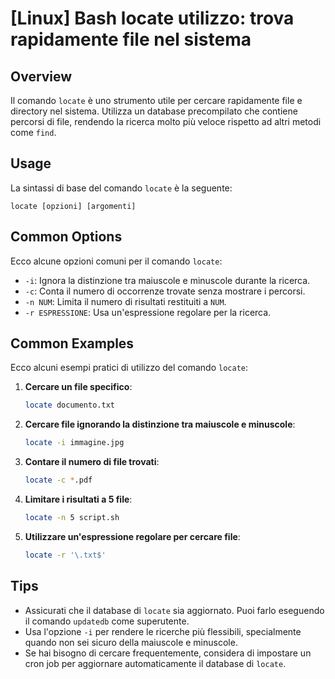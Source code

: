 # [Linux] Bash locate utilizzo: trova rapidamente file nel sistema

## Overview
Il comando `locate` è uno strumento utile per cercare rapidamente file e directory nel sistema. Utilizza un database precompilato che contiene percorsi di file, rendendo la ricerca molto più veloce rispetto ad altri metodi come `find`.

## Usage
La sintassi di base del comando `locate` è la seguente:

```
locate [opzioni] [argomenti]
```

## Common Options
Ecco alcune opzioni comuni per il comando `locate`:

- `-i`: Ignora la distinzione tra maiuscole e minuscole durante la ricerca.
- `-c`: Conta il numero di occorrenze trovate senza mostrare i percorsi.
- `-n NUM`: Limita il numero di risultati restituiti a `NUM`.
- `-r ESPRESSIONE`: Usa un'espressione regolare per la ricerca.

## Common Examples
Ecco alcuni esempi pratici di utilizzo del comando `locate`:

1. **Cercare un file specifico**:
   ```bash
   locate documento.txt
   ```

2. **Cercare file ignorando la distinzione tra maiuscole e minuscole**:
   ```bash
   locate -i immagine.jpg
   ```

3. **Contare il numero di file trovati**:
   ```bash
   locate -c *.pdf
   ```

4. **Limitare i risultati a 5 file**:
   ```bash
   locate -n 5 script.sh
   ```

5. **Utilizzare un'espressione regolare per cercare file**:
   ```bash
   locate -r '\.txt$'
   ```

## Tips
- Assicurati che il database di `locate` sia aggiornato. Puoi farlo eseguendo il comando `updatedb` come superutente.
- Usa l'opzione `-i` per rendere le ricerche più flessibili, specialmente quando non sei sicuro della maiuscole e minuscole.
- Se hai bisogno di cercare frequentemente, considera di impostare un cron job per aggiornare automaticamente il database di `locate`.